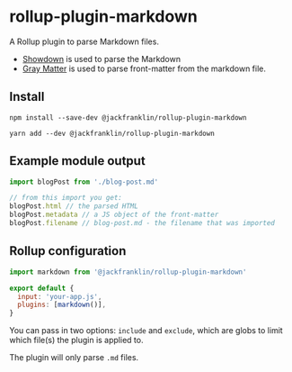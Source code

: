 # rollup-plugin-markdown

A Rollup plugin to parse Markdown files.

- [Showdown][showdown] is used to parse the Markdown
- [Gray Matter][gray-matter] is used to parse front-matter from the markdown file.

## Install

```
npm install --save-dev @jackfranklin/rollup-plugin-markdown

yarn add --dev @jackfranklin/rollup-plugin-markdown
```

## Example module output

```js
import blogPost from './blog-post.md'

// from this import you get:
blogPost.html // the parsed HTML
blogPost.metadata // a JS object of the front-matter
blogPost.filename // blog-post.md - the filename that was imported
```

## Rollup configuration

```js
import markdown from '@jackfranklin/rollup-plugin-markdown'

export default {
  input: 'your-app.js',
  plugins: [markdown()],
}
```

You can pass in two options: `include` and `exclude`, which are globs to limit which file(s) the plugin is applied to.

The plugin will only parse `.md` files.

[showdown]: https://github.com/showdownjs/showdown
[gray-matter]: https://github.com/jonschlinkert/gray-matter
